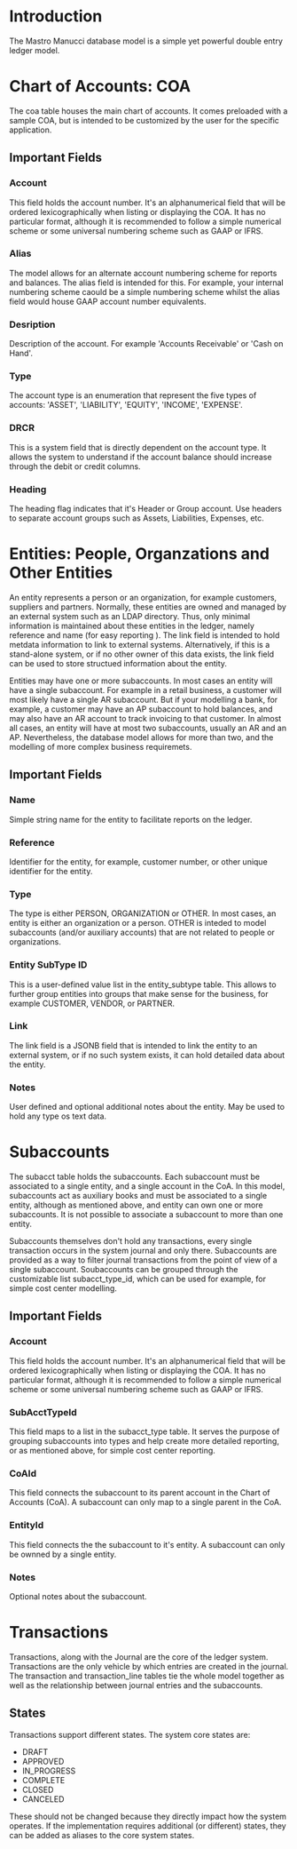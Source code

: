 # Introduction

The Mastro Manucci database model is a simple yet powerful double entry ledger model.

# Chart of Accounts: COA

The coa table houses the main chart of accounts. It comes preloaded with a sample COA, but is intended to be customized
by the user for the specific application.

## Important Fields

### Account

This field holds the account number. It's an alphanumerical field that will be ordered lexicographically when listing or
displaying the COA. It has no particular format, although it is recommended to follow a simple numerical scheme or some
universal numbering scheme such as GAAP or IFRS.

### Alias

The model allows for an alternate account numbering scheme for reports and balances. The alias field is intended for
this. For example, your internal numbering scheme caould be a simple numbering scheme whilst the alias field would house
GAAP account number equivalents.

### Desription

Description of the account. For example 'Accounts Receivable' or 'Cash on Hand'.

### Type

The account type is an enumeration that represent the five types of accounts: 'ASSET', 'LIABILITY', 'EQUITY', 'INCOME',
'EXPENSE'.

### DRCR

This is a system field that is directly dependent on the account type. It allows the system to understand if the account
balance should increase through the debit or credit columns.

### Heading

The heading flag indicates that it's Header or Group account. Use headers to separate account groups such as Assets,
Liabilities, Expenses, etc.

# Entities: People, Organzations and Other Entities

An entity represents a person or an organization, for example customers, suppliers and partners. Normally, these
entities are owned and managed by an external system such as an LDAP directory. Thus, only minimal information is
maintained about these entities in the ledger, namely reference and name (for easy reporting ). The link field is
intended to hold metdata information to link to external systems. Alternatively, if this is a stand-alone system, or if
no other owner of this data exists, the link field can be used to store structued information about the entity.

Entities may have one or more subaccounts. In most cases an entity will have a single subaccount. For example in a
retail business, a customer will most likely have a single AR subaccount. But if your modelling a bank, for example, a
customer may have an AP subaccount to hold balances, and may also have an AR account to track invoicing to that
customer. In almost all cases, an entity will have at most two subaccounts, usually an AR and an AP. Nevertheless, the
database model allows for more than two, and the modelling of more complex business requiremets.

## Important Fields

### Name

Simple string name for the entity to facilitate reports on the ledger.

### Reference

Identifier for the entity, for example, customer number, or other unique identifier for the entity.

### Type

The type is either PERSON, ORGANIZATION or OTHER. In most cases, an entity is either an organization or a person. OTHER
is inteded to model subaccounts (and/or auxiliary accounts) that are not related to people or organizations.

### Entity SubType ID

This is a user-defined value list in the entity_subtype table. This allows to further group entities into groups that
make sense for the business, for example CUSTOMER, VENDOR, or PARTNER.

### Link

The link field is a JSONB field that is intended to link the entity to an external system, or if no such system exists,
it can hold detailed data about the entity.

### Notes

User defined and optional additional notes about the entity. May be used to hold any type os text data.

# Subaccounts

The subacct table holds the subaccounts. Each subaccount must be associated to a single entity, and a single account in
the CoA. In this model, subaccounts act as auxiliary books and must be associated to a single entity, although as
mentioned above, and entity can own one or more subaccounts. It is not possible to associate a subaccount to more than
one entity.

Subaccounts themselves don't hold any transactions, every single transaction occurs in the system journal and only
there. Subaccounts are provided as a way to filter journal transactions from the point of view of a single subaccount.
Soubaccounts can be grouped through the customizable list subacct_type_id, which can be used for example, for simple
cost center modelling.

## Important Fields

### Account

This field holds the account number. It's an alphanumerical field that will be ordered lexicographically when listing or
displaying the COA. It has no particular format, although it is recommended to follow a simple numerical scheme or some
universal numbering scheme such as GAAP or IFRS.

### SubAcctTypeId

This field maps to a list in the subacct_type table. It serves the purpose of grouping subaccounts into types and help
create more detailed reporting, or as mentioned above, for simple cost center reporting.

### CoAId

This field connects the subaccount to its parent account in the Chart of Accounts (CoA). A subaccount can only map to a
single parent in the CoA.

### EntityId

This field connects the the subaccount to it's entity. A subaccount can only be ownned by a single entity.

### Notes

Optional notes about the subaccount.

# Transactions

Transactions, along with the Journal are the core of the ledger system. Transactions are the only vehicle by which
entries are created in the journal. The transaction and transaction_line tables tie the whole model together as well as
the relationship between journal entries and the subaccounts.

## States

Transactions support different states. The system core states are:

* DRAFT
* APPROVED
* IN_PROGRESS
* COMPLETE
* CLOSED
* CANCELED

These should not be changed because they directly impact how the system operates. If the implementation
requires additional (or different) states, they can be added as aliases to the core system states.






